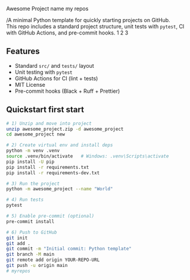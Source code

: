  Awesome Project name my repos

/A minimal Python template for quickly starting projects on GitHub.  
This repo includes a standard project structure, unit tests with `pytest`, CI with GitHub Actions, and pre-commit hooks.
1
2
3
## Features 
- Standard `src/` and `tests/` layout
- Unit testing with `pytest`
- GitHub Actions for CI (lint + tests)
- MIT License
- Pre-commit hooks (Black + Ruff + Prettier)

## Quickstart first start
```bash
# 1) Unzip and move into project
unzip awesome_project.zip -d awesome_project
cd awesome_project new

# 2) Create virtual env and install deps
python -m venv .venv
source .venv/bin/activate   # Windows: .venv\Scripts\activate
pip install -U pip
pip install -r requirements.txt
pip install -r requirements-dev.txt

# 3) Run the project
python -m awesome_project --name "World"

# 4) Run tests
pytest

# 5) Enable pre-commit (optional)
pre-commit install

# 6) Push to GitHub
git init
git add .
git commit -m "Initial commit: Python template"
git branch -M main
git remote add origin YOUR-REPO-URL
git push -u origin main
# myrepos
